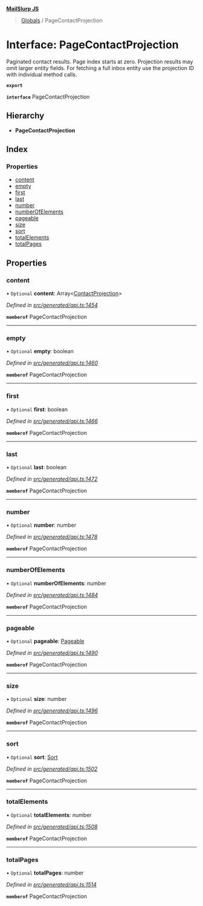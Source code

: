 **[MailSlurp JS](../README.md)**

> [Globals](../README.md) / PageContactProjection

# Interface: PageContactProjection

Paginated contact results. Page index starts at zero. Projection results may omit larger entity fields. For fetching a full inbox entity use the projection ID with individual method calls.

**`export`** 

**`interface`** PageContactProjection

## Hierarchy

* **PageContactProjection**

## Index

### Properties

* [content](pagecontactprojection.md#content)
* [empty](pagecontactprojection.md#empty)
* [first](pagecontactprojection.md#first)
* [last](pagecontactprojection.md#last)
* [number](pagecontactprojection.md#number)
* [numberOfElements](pagecontactprojection.md#numberofelements)
* [pageable](pagecontactprojection.md#pageable)
* [size](pagecontactprojection.md#size)
* [sort](pagecontactprojection.md#sort)
* [totalElements](pagecontactprojection.md#totalelements)
* [totalPages](pagecontactprojection.md#totalpages)

## Properties

### content

• `Optional` **content**: Array\<[ContactProjection](contactprojection.md)>

*Defined in [src/generated/api.ts:1454](https://github.com/mailslurp/mailslurp-client/blob/717d89d/src/generated/api.ts#L1454)*

**`memberof`** PageContactProjection

___

### empty

• `Optional` **empty**: boolean

*Defined in [src/generated/api.ts:1460](https://github.com/mailslurp/mailslurp-client/blob/717d89d/src/generated/api.ts#L1460)*

**`memberof`** PageContactProjection

___

### first

• `Optional` **first**: boolean

*Defined in [src/generated/api.ts:1466](https://github.com/mailslurp/mailslurp-client/blob/717d89d/src/generated/api.ts#L1466)*

**`memberof`** PageContactProjection

___

### last

• `Optional` **last**: boolean

*Defined in [src/generated/api.ts:1472](https://github.com/mailslurp/mailslurp-client/blob/717d89d/src/generated/api.ts#L1472)*

**`memberof`** PageContactProjection

___

### number

• `Optional` **number**: number

*Defined in [src/generated/api.ts:1478](https://github.com/mailslurp/mailslurp-client/blob/717d89d/src/generated/api.ts#L1478)*

**`memberof`** PageContactProjection

___

### numberOfElements

• `Optional` **numberOfElements**: number

*Defined in [src/generated/api.ts:1484](https://github.com/mailslurp/mailslurp-client/blob/717d89d/src/generated/api.ts#L1484)*

**`memberof`** PageContactProjection

___

### pageable

• `Optional` **pageable**: [Pageable](pageable.md)

*Defined in [src/generated/api.ts:1490](https://github.com/mailslurp/mailslurp-client/blob/717d89d/src/generated/api.ts#L1490)*

**`memberof`** PageContactProjection

___

### size

• `Optional` **size**: number

*Defined in [src/generated/api.ts:1496](https://github.com/mailslurp/mailslurp-client/blob/717d89d/src/generated/api.ts#L1496)*

**`memberof`** PageContactProjection

___

### sort

• `Optional` **sort**: [Sort](sort.md)

*Defined in [src/generated/api.ts:1502](https://github.com/mailslurp/mailslurp-client/blob/717d89d/src/generated/api.ts#L1502)*

**`memberof`** PageContactProjection

___

### totalElements

• `Optional` **totalElements**: number

*Defined in [src/generated/api.ts:1508](https://github.com/mailslurp/mailslurp-client/blob/717d89d/src/generated/api.ts#L1508)*

**`memberof`** PageContactProjection

___

### totalPages

• `Optional` **totalPages**: number

*Defined in [src/generated/api.ts:1514](https://github.com/mailslurp/mailslurp-client/blob/717d89d/src/generated/api.ts#L1514)*

**`memberof`** PageContactProjection
